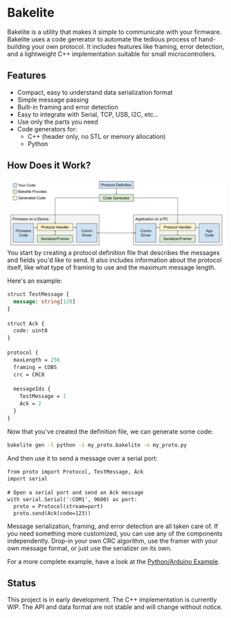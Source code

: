 # Bakelite
Bakelite is a utility that makes it simple to communicate with your firmware.
Bakelite uses a code generator to automate the tedious process of hand-building your own protocol.
It includes features like framing, error detection, and a lightweight C++ implementation suitable for small microcontrollers.


## Features
* Compact, easy to understand data serialization format
* Simple message passing
* Built-in framing and error detection
* Easy to integrate with Serial, TCP, USB, I2C, etc...
* Use only the parts you need
* Code generators for:
    * C++ (header only, no STL or memory allocation)
    * Python


## How Does it Work?
![Overview](img/overview.svg)
You start by creating a protocol definition file that describes the messages and fields you'd like to send. It also includes information about the protocol itself, like what type of framing to use and the maximum message length.

Here's an example:
```proto
struct TestMessage {
  message: string[128]
}

struct Ack {
  code: uint8
}

protocol {
  maxLength = 256
  framing = COBS
  crc = CRC8

  messageIds {
    TestMessage = 1
    Ack = 2
  }
}
```

Now that you've created the definition file, we can generate some code:
```bash
bakelite gen -l python -i my_proto.bakelite -o my_proto.py
```

And then use it to send a message over a serial port:
```python3
from proto import Protocol, TestMessage, Ack
import serial

# Open a serial port and send an Ack message
with serial.Serial(':COM1', 9600) as port:
  proto = Protocol(stream=port)
  proto.send(Ack(code=123))
```

Message serialization, framing, and error detection are all taken care of.
If you need something more customized, you can use any of the components independently.
Drop-in your own CRC algorithm, use the framer with your own message format, or just use the serializer on its own.

For a more complete example, have a look at the [Python/Arduino Example](https://github.com/brendan0powers/bakelite/tree/master/examples/arduino).

## Status
This project is in early development. The C++ implementation is currently WIP.
The API and data format are not stable and will change without notice.
